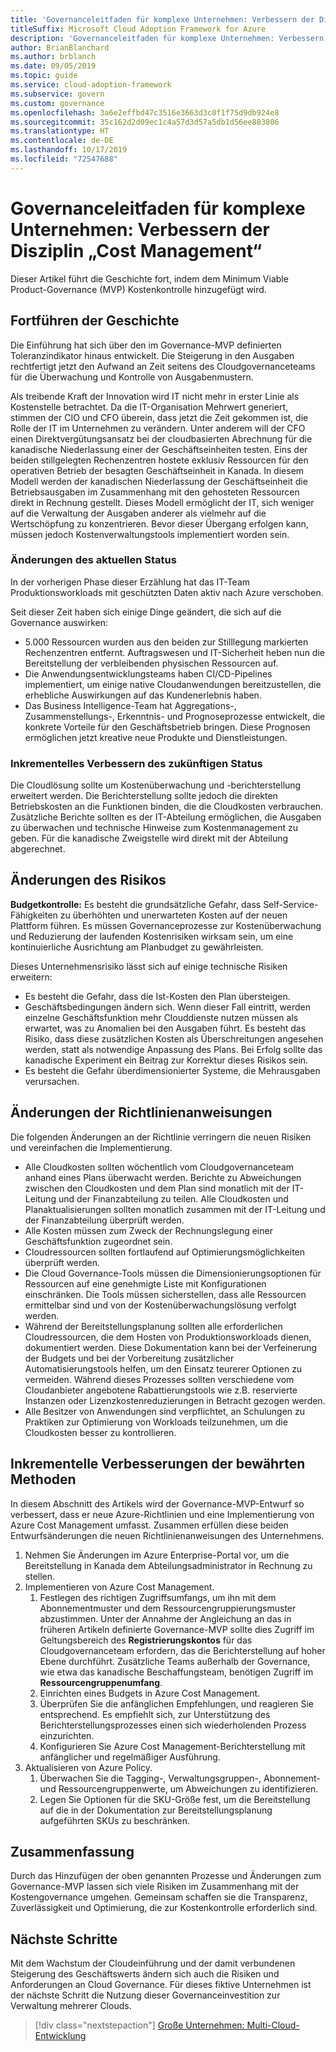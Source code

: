 ```yaml
---
title: 'Governanceleitfaden für komplexe Unternehmen: Verbessern der Disziplin „Cost Management“'
titleSuffix: Microsoft Cloud Adoption Framework for Azure
description: 'Governanceleitfaden für komplexe Unternehmen: Verbessern der Disziplin „Cost Management“'
author: BrianBlanchard
ms.author: brblanch
ms.date: 09/05/2019
ms.topic: guide
ms.service: cloud-adoption-framework
ms.subservice: govern
ms.custom: governance
ms.openlocfilehash: 3a6e2effbd47c3516e3663d3c0f1f75d9db924e8
ms.sourcegitcommit: 35c162d2d09ec1c4a57d3d57a5db1d56ee883806
ms.translationtype: HT
ms.contentlocale: de-DE
ms.lasthandoff: 10/17/2019
ms.locfileid: "72547688"
---
```

# <a name="governance-guide-for-complex-enterprises-improve-the-cost-management-discipline"></a>Governanceleitfaden für komplexe Unternehmen: Verbessern der Disziplin „Cost Management“

Dieser Artikel führt die Geschichte fort, indem dem Minimum Viable Product-Governance (MVP) Kostenkontrolle hinzugefügt wird.

## <a name="advancing-the-narrative"></a>Fortführen der Geschichte

Die Einführung hat sich über den im Governance-MVP definierten Toleranzindikator hinaus entwickelt. Die Steigerung in den Ausgaben rechtfertigt jetzt den Aufwand an Zeit seitens des Cloudgovernanceteams für die Überwachung und Kontrolle von Ausgabenmustern.

Als treibende Kraft der Innovation wird IT nicht mehr in erster Linie als Kostenstelle betrachtet. Da die IT-Organisation Mehrwert generiert, stimmen der CIO und CFO überein, dass jetzt die Zeit gekommen ist, die Rolle der IT im Unternehmen zu verändern. Unter anderem will der CFO einen Direktvergütungsansatz bei der cloudbasierten Abrechnung für die kanadische Niederlassung einer der Geschäftseinheiten testen. Eins der beiden stillgelegten Rechenzentren hostete exklusiv Ressourcen für den operativen Betrieb der besagten Geschäftseinheit in Kanada. In diesem Modell werden der kanadischen Niederlassung der Geschäftseinheit die Betriebsausgaben im Zusammenhang mit den gehosteten Ressourcen direkt in Rechnung gestellt. Dieses Modell ermöglicht der IT, sich weniger auf die Verwaltung der Ausgaben anderer als vielmehr auf die Wertschöpfung zu konzentrieren. Bevor dieser Übergang erfolgen kann, müssen jedoch Kostenverwaltungstools implementiert worden sein.

### <a name="changes-in-the-current-state"></a>Änderungen des aktuellen Status

In der vorherigen Phase dieser Erzählung hat das IT-Team Produktionsworkloads mit geschützten Daten aktiv nach Azure verschoben.

Seit dieser Zeit haben sich einige Dinge geändert, die sich auf die Governance auswirken:

- 5\.000 Ressourcen wurden aus den beiden zur Stilllegung markierten Rechenzentren entfernt. Auftragswesen und IT-Sicherheit heben nun die Bereitstellung der verbleibenden physischen Ressourcen auf.
- Die Anwendungsentwicklungsteams haben CI/CD-Pipelines implementiert, um einige native Cloudanwendungen bereitzustellen, die erhebliche Auswirkungen auf das Kundenerlebnis haben.
- Das Business Intelligence-Team hat Aggregations-, Zusammenstellungs-, Erkenntnis- und Prognoseprozesse entwickelt, die konkrete Vorteile für den Geschäftsbetrieb bringen. Diese Prognosen ermöglichen jetzt kreative neue Produkte und Dienstleistungen.

### <a name="incrementally-improve-the-future-state"></a>Inkrementelles Verbessern des zukünftigen Status

Die Cloudlösung sollte um Kostenüberwachung und -berichterstellung erweitert werden. Die Berichterstellung sollte jedoch die direkten Betriebskosten an die Funktionen binden, die die Cloudkosten verbrauchen. Zusätzliche Berichte sollten es der IT-Abteilung ermöglichen, die Ausgaben zu überwachen und technische Hinweise zum Kostenmanagement zu geben. Für die kanadische Zweigstelle wird direkt mit der Abteilung abgerechnet.

## <a name="changes-in-risk"></a>Änderungen des Risikos

**Budgetkontrolle:** Es besteht die grundsätzliche Gefahr, dass Self-Service-Fähigkeiten zu überhöhten und unerwarteten Kosten auf der neuen Plattform führen. Es müssen Governanceprozesse zur Kostenüberwachung und Reduzierung der laufenden Kostenrisiken wirksam sein, um eine kontinuierliche Ausrichtung am Planbudget zu gewährleisten.

Dieses Unternehmensrisiko lässt sich auf einige technische Risiken erweitern:

- Es besteht die Gefahr, dass die Ist-Kosten den Plan übersteigen.
- Geschäftsbedingungen ändern sich. Wenn dieser Fall eintritt, werden einzelne Geschäftsfunktion mehr Clouddienste nutzen müssen als erwartet, was zu Anomalien bei den Ausgaben führt. Es besteht das Risiko, dass diese zusätzlichen Kosten als Überschreitungen angesehen werden, statt als notwendige Anpassung des Plans. Bei Erfolg sollte das kanadische Experiment ein Beitrag zur Korrektur dieses Risikos sein.
- Es besteht die Gefahr überdimensionierter Systeme, die Mehrausgaben verursachen.

## <a name="changes-to-the-policy-statements"></a>Änderungen der Richtlinienanweisungen

Die folgenden Änderungen an der Richtlinie verringern die neuen Risiken und vereinfachen die Implementierung.

- Alle Cloudkosten sollten wöchentlich vom Cloudgovernanceteam anhand eines Plans überwacht werden. Berichte zu Abweichungen zwischen den Cloudkosten und dem Plan sind monatlich mit der IT-Leitung und der Finanzabteilung zu teilen. Alle Cloudkosten und Planaktualisierungen sollten monatlich zusammen mit der IT-Leitung und der Finanzabteilung überprüft werden.
- Alle Kosten müssen zum Zweck der Rechnungslegung einer Geschäftsfunktion zugeordnet sein.
- Cloudressourcen sollten fortlaufend auf Optimierungsmöglichkeiten überprüft werden.
- Die Cloud Governance-Tools müssen die Dimensionierungsoptionen für Ressourcen auf eine genehmigte Liste mit Konfigurationen einschränken. Die Tools müssen sicherstellen, dass alle Ressourcen ermittelbar sind und von der Kostenüberwachungslösung verfolgt werden.
- Während der Bereitstellungsplanung sollten alle erforderlichen Cloudressourcen, die dem Hosten von Produktionsworkloads dienen, dokumentiert werden. Diese Dokumentation kann bei der Verfeinerung der Budgets und bei der Vorbereitung zusätzlicher Automatisierungstools helfen, um den Einsatz teurerer Optionen zu vermeiden. Während dieses Prozesses sollten verschiedene vom Cloudanbieter angebotene Rabattierungstools wie z.B. reservierte Instanzen oder Lizenzkostenreduzierungen in Betracht gezogen werden.
- Alle Besitzer von Anwendungen sind verpflichtet, an Schulungen zu Praktiken zur Optimierung von Workloads teilzunehmen, um die Cloudkosten besser zu kontrollieren.

## <a name="incremental-improvement-of-the-best-practices"></a>Inkrementelle Verbesserungen der bewährten Methoden

In diesem Abschnitt des Artikels wird der Governance-MVP-Entwurf so verbessert, dass er neue Azure-Richtlinien und eine Implementierung von Azure Cost Management umfasst. Zusammen erfüllen diese beiden Entwurfsänderungen die neuen Richtlinienanweisungen des Unternehmens.

1. Nehmen Sie Änderungen im Azure Enterprise-Portal vor, um die Bereitstellung in Kanada dem Abteilungsadministrator in Rechnung zu stellen.
2. Implementieren von Azure Cost Management.
    1. Festlegen des richtigen Zugriffsumfangs, um ihn mit dem Abonnementmuster und dem Ressourcengruppierungsmuster abzustimmen. Unter der Annahme der Angleichung an das in früheren Artikeln definierte Governance-MVP sollte dies Zugriff im Geltungsbereich des **Registrierungskontos** für das Cloudgovernanceteam erfordern, das die Berichterstellung auf hoher Ebene durchführt. Zusätzliche Teams außerhalb der Governance, wie etwa das kanadische Beschaffungsteam, benötigen Zugriff im **Ressourcengruppenumfang**.
    2. Einrichten eines Budgets in Azure Cost Management.
    3. Überprüfen Sie die anfänglichen Empfehlungen, und reagieren Sie entsprechend. Es empfiehlt sich, zur Unterstützung des Berichterstellungsprozesses einen sich wiederholenden Prozess einzurichten.
    4. Konfigurieren Sie Azure Cost Management-Berichterstellung mit anfänglicher und regelmäßiger Ausführung.
3. Aktualisieren von Azure Policy.
    1. Überwachen Sie die Tagging-, Verwaltungsgruppen-, Abonnement- und Ressourcengruppenwerte, um Abweichungen zu identifizieren.
    2. Legen Sie Optionen für die SKU-Größe fest, um die Bereitstellung auf die in der Dokumentation zur Bereitstellungsplanung aufgeführten SKUs zu beschränken.

## <a name="conclusion"></a>Zusammenfassung

Durch das Hinzufügen der oben genannten Prozesse und Änderungen zum Governance-MVP lassen sich viele Risiken im Zusammenhang mit der Kostengovernance umgehen. Gemeinsam schaffen sie die Transparenz, Zuverlässigkeit und Optimierung, die zur Kostenkontrolle erforderlich sind.

## <a name="next-steps"></a>Nächste Schritte

Mit dem Wachstum der Cloudeinführung und der damit verbundenen Steigerung des Geschäftswerts ändern sich auch die Risiken und Anforderungen an Cloud Governance. Für dieses fiktive Unternehmen ist der nächste Schritt die Nutzung dieser Governanceinvestition zur Verwaltung mehrerer Clouds.

> [!div class="nextstepaction"]
> [Große Unternehmen: Multi-Cloud-Entwicklung](./multicloud-improvement.md)
